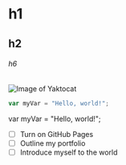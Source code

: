 # h1

## h2

###### h6


![Image of Yaktocat](https://octodex.github.com/images/yaktocat.png)

``` javascript
var myVar = "Hello, world!";
```

var myVar = "Hello, world!";

- [ ] Turn on GitHub Pages
- [ ] Outline my portfolio
- [ ] Introduce myself to the world

